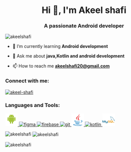<h1 align="center">Hi 👋, I'm Akeel shafi</h1>
<h3 align="center">A passionate Android developer </h3>

<p align="left"> <img src="https://komarev.com/ghpvc/?username=akeelshafi&label=Profile%20views&color=0e75b6&style=flat" alt="akeelshafi" /> </p>

- 🌱 I’m currently learning **Android development**

- 💬 Ask me about **java,Kotlin and android development**

- 📫 How to reach me **akeelshafi20@gmail.com**

<h3 align="left">Connect with me:</h3>
<p align="left">
<a href="https://linkedin.com/in/akeel-shafi" target="blank"><img align="center" src="https://raw.githubusercontent.com/rahuldkjain/github-profile-readme-generator/master/src/images/icons/Social/linked-in-alt.svg" alt="akeel-shafi" height="30" width="40" /></a>
</p>

<h3 align="left">Languages and Tools:</h3>
<p align="left"> <a href="https://developer.android.com" target="_blank" rel="noreferrer"> <img src="https://raw.githubusercontent.com/devicons/devicon/master/icons/android/android-original-wordmark.svg" alt="android" width="40" height="40"/> </a> <a href="https://www.figma.com/" target="_blank" rel="noreferrer"> <img src="https://www.vectorlogo.zone/logos/figma/figma-icon.svg" alt="figma" width="40" height="40"/> </a> <a href="https://firebase.google.com/" target="_blank" rel="noreferrer"> <img src="https://www.vectorlogo.zone/logos/firebase/firebase-icon.svg" alt="firebase" width="40" height="40"/> </a> <a href="https://git-scm.com/" target="_blank" rel="noreferrer"> <img src="https://www.vectorlogo.zone/logos/git-scm/git-scm-icon.svg" alt="git" width="40" height="40"/> </a> <a href="https://www.java.com" target="_blank" rel="noreferrer"> <img src="https://raw.githubusercontent.com/devicons/devicon/master/icons/java/java-original.svg" alt="java" width="40" height="40"/> </a> <a href="https://kotlinlang.org" target="_blank" rel="noreferrer"> <img src="https://www.vectorlogo.zone/logos/kotlinlang/kotlinlang-icon.svg" alt="kotlin" width="40" height="40"/> </a> <a href="https://www.mysql.com/" target="_blank" rel="noreferrer"> <img src="https://raw.githubusercontent.com/devicons/devicon/master/icons/mysql/mysql-original-wordmark.svg" alt="mysql" width="40" height="40"/> </a> </p>

<p><img align="left" src="https://github-readme-stats.vercel.app/api/top-langs?username=akeelshafi&show_icons=true&locale=en&layout=compact" alt="akeelshafi" /></p>

<p>&nbsp;<img align="center" src="https://github-readme-stats.vercel.app/api?username=akeelshafi&show_icons=true&locale=en" alt="akeelshafi" /></p>

<p><img align="center" src="https://github-readme-streak-stats.herokuapp.com/?user=akeelshafi&" alt="akeelshafi" /></p>
